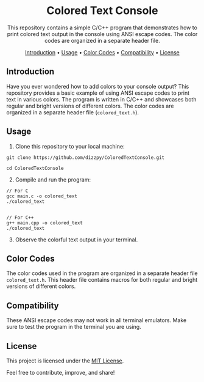
  <h1 align="center">Colored Text Console</h1>

  <p align="center">This repository contains a simple C/C++ program that demonstrates how to print colored text output in the console using ANSI escape codes. The color codes are organized in a separate header file.</p>

<p align="center">
    <a href="#introduction">Introduction</a> •
    <a href="#usage">Usage</a> •
    <a href="#color-codes">Color Codes</a> •
    <a href="#compatibility">Compatibility</a> •
    <a href="#license">License</a>
</p>


  <h2 id="introduction">Introduction</h2>

  <p>Have you ever wondered how to add colors to your console output? This repository provides a basic example of using ANSI escape codes to print text in various colors. The program is written in C/C++ and showcases both regular and bright versions of different colors. The color codes are organized in a separate header file (<code>colored_text.h</code>).</p>

  <h2 id="usage">Usage</h2>

  <ol>
    <li>Clone this repository to your local machine:</li>
  </ol>
  <pre><code>git clone https://github.com/dizzpy/ColoredTextConsole.git
</code></pre>

<pre><code>cd ColoredTextConsole</code></pre>
  <ol start="2">
    <li>Compile and run the program:</li>
  </ol>
  <pre><code>// For C
gcc main.c -o colored_text
./colored_text
</code></pre>

<pre><code>
// For C++
g++ main.cpp -o colored_text
./colored_text</code></pre>
  <ol start="3">
    <li>Observe the colorful text output in your terminal.</li>
  </ol>

  <h2 id="color-codes">Color Codes</h2>

  <p>The color codes used in the program are organized in a separate header file <code>colored_text.h</code>. This header file contains macros for both regular and bright versions of different colors.</p>

  <h2 id="compatibility">Compatibility</h2>

  <p>These ANSI escape codes may not work in all terminal emulators. Make sure to test the program in the terminal you are using.</p>

  <h2 id="license">License</h2>

  <p>This project is licensed under the <a href="LICENSE">MIT License</a>.</p>

  <p>Feel free to contribute, improve, and share!</p>
